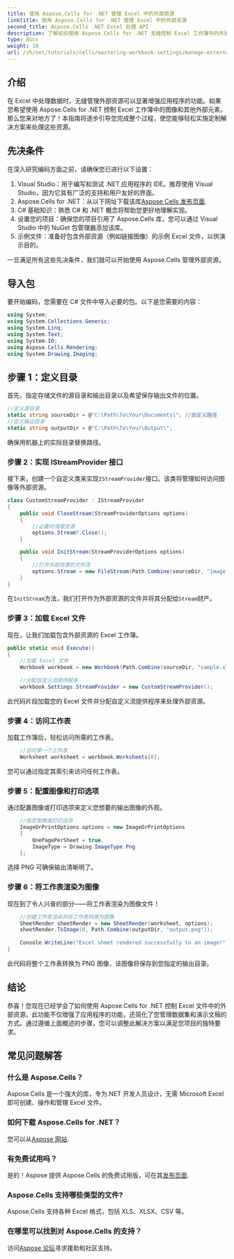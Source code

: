 ```yaml
---
title: 使用 Aspose.Cells for .NET 管理 Excel 中的外部资源
linktitle: 使用 Aspose.Cells for .NET 管理 Excel 中的外部资源
second_title: Aspose.Cells .NET Excel 处理 API
description: 了解如何使用 Aspose.Cells for .NET 无缝控制 Excel 工作簿中的外部资源。本综合指南将引导您完成每个步骤 - 从实施自定义流提供程序到呈现工作表。
type: docs
weight: 10
url: /zh/net/tutorials/cells/mastering-workbook-settings/manage-external-resources-in-excel/
---
```

## 介绍

在 Excel 中处理数据时，无缝管理外部资源可以显著增强应用程序的功能。如果您希望使用 Aspose.Cells for .NET 控制 Excel 工作簿中的图像和其他外部元素，那么您来对地方了！本指南将逐步引导您完成整个过程，使您能够轻松实施定制解决方案来处理这些资源。

## 先决条件

在深入研究编码方面之前，请确保您已进行以下设置：

1. Visual Studio：用于编写和测试 .NET 应用程序的 IDE。推荐使用 Visual Studio，因为它具有广泛的支持和用户友好的界面。
2.  Aspose.Cells for .NET：从以下网址下载该库[Aspose Cells 发布页面](https://releases.aspose.com/cells/net/).
3. C# 基础知识：熟悉 C# 和 .NET 概念将帮助您更好地理解实现。
4. 设置您的项目：确保您的项目引用了 Aspose.Cells 库，您可以通过 Visual Studio 中的 NuGet 包管理器添加该库。
5. 示例文件：准备好包含外部资源（例如链接图像）的示例 Excel 文件，以供演示目的。

一旦满足所有这些先决条件，我们就可以开始使用 Aspose.Cells 管理外部资源。

## 导入包
要开始编码，您需要在 C# 文件中导入必要的包。以下是您需要的内容：
```csharp
using System;
using System.Collections.Generic;
using System.Linq;
using System.Text;
using System.IO;
using Aspose.Cells.Rendering;
using System.Drawing.Imaging;
```

## 步骤 1：定义目录

首先，指定存储文件的源目录和输出目录以及希望保存输出文件的位置。

```csharp
//定义源目录
static string sourceDir = @"C:\Path\To\Your\Documents\"; //自定义路径
//定义输出目录
static string outputDir = @"C:\Path\To\Your\Output\";
```

确保用机器上的实际目录替换路径。

### 步骤 2：实现 IStreamProvider 接口

接下来，创建一个自定义类来实现`IStreamProvider`接口。该类将管理如何访问图像等外部资源。

```csharp
class CustomStreamProvider : IStreamProvider
{
    public void CloseStream(StreamProviderOptions options)
    {
        //必要时清理资源
        options.Stream?.Close();
    }

    public void InitStream(StreamProviderOptions options)
    {
        //打开外部资源的文件流
        options.Stream = new FileStream(Path.Combine(sourceDir, "image.png"), FileMode.Open, FileAccess.Read);
    }
}
```

在`InitStream`方法，我们打开作为外部资源的文件并将其分配给`Stream`财产。

### 步骤 3：加载 Excel 文件

现在，让我们加载包含外部资源的 Excel 工作簿。

```csharp
public static void Execute()
{
    //加载 Excel 文件
    Workbook workbook = new Workbook(Path.Combine(sourceDir, "sample.xlsx"));
    
    //分配自定义流提供程序
    workbook.Settings.StreamProvider = new CustomStreamProvider();
```

此代码片段加载您的 Excel 文件并分配自定义流提供程序来处理外部资源。

### 步骤 4：访问工作表

加载工作簿后，轻松访问所需的工作表。

```csharp
    //访问第一个工作表
    Worksheet worksheet = workbook.Worksheets[0];
```

您可以通过指定其索引来访问任何工作表。

### 步骤 5：配置图像和打印选项

通过配置图像或打印选项来定义您想要的输出图像的外观。

```csharp
    //指定图像或打印选项
    ImageOrPrintOptions options = new ImageOrPrintOptions
    {
        OnePagePerSheet = true,
        ImageType = Drawing.ImageType.Png
    };
```

选择 PNG 可确保输出清晰明了。

### 步骤 6：将工作表渲染为图像

现在到了令人兴奋的部分——将工作表渲染为图像文件！

```csharp
    //创建工作表渲染并将工作表转换为图像
    SheetRender sheetRender = new SheetRender(worksheet, options);
    sheetRender.ToImage(0, Path.Combine(outputDir, "output.png"));
    
    Console.WriteLine("Excel sheet rendered successfully to an image!");
}
```

此代码将整个工作表转换为 PNG 图像，该图像将保存到您指定的输出目录。

## 结论

恭喜！您现在已经学会了如何使用 Aspose.Cells for .NET 控制 Excel 文件中的外部资源。此功能不仅增强了应用程序的功能，还简化了您管理数据集和演示文稿的方式。通过遵循上面概述的步骤，您可以调整此解决方案以满足您项目的独特要求。

## 常见问题解答

### 什么是 Aspose.Cells？
Aspose.Cells 是一个强大的库，专为.NET 开发人员设计，无需 Microsoft Excel 即可创建、操作和管理 Excel 文件。

### 如何下载 Aspose.Cells for .NET？
您可以从[Aspose 网站](https://releases.aspose.com/cells/net/).

### 有免费试用吗？
是的！Aspose 提供 Aspose.Cells 的免费试用版，可在其[发布页面](https://releases.aspose.com/cells/net/).

### Aspose.Cells 支持哪些类型的文件?
Aspose.Cells 支持各种 Excel 格式，包括 XLS、XLSX、CSV 等。

### 在哪里可以找到对 Aspose.Cells 的支持？
访问[Aspose 论坛](https://forum.aspose.com/c/cells/9)寻求援助和社区支持。